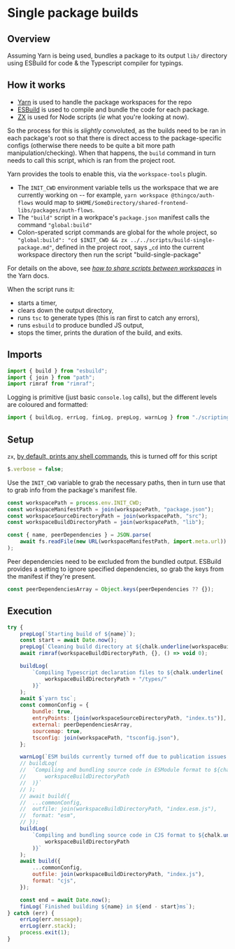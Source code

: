 # Single package builds

## Overview

Assuming Yarn is being used, bundles a package to its output `lib/` directory using ESBuild for code & the Typescript compiler for typings.

## How it works

- [Yarn](https://yarnpkg.org) is used to handle the package workspaces for the repo
- [ESBuild](https://esbuild.github.io/) is used to compile and bundle the code for each package.
- [ZX](https://github.com/google/zx) is used for Node scripts (_ie_ what you're looking at now).

So the process for this is _slightly_ convoluted, as the builds need to be ran in each package's root so that there is direct access to the package-specific configs (otherwise there needs to be quite a bit more path manipulation/checking). When that happens, the `build` command in turn needs to call this script, which is ran from the project root.

Yarn provides the tools to enable this, via the `workspace-tools` plugin.

- The `INIT_CWD` environment variable tells us the workspace that we are currently working on -- for example, `yarn workspace @thingco/auth-flows` would map to `$HOME/SomeDirectory/shared-frontend-libs/packages/auth-flows`.
- The `"build"` script in a workpace's `package.json` manifest calls the command `"global:build"`
- Colon-sperated script commands are global for the whole project, so `"global:build": "cd $INIT_CWD && zx ../../scripts/build-single-package.md"`, defined in the project root, says \_`cd` into the current workspace directory then run the script "build-single-package"

For details on the above, see _[how to share scripts between workspaces](https://yarnpkg.com/getting-started/qa#how-to-share-scripts-between-workspaces)_ in the Yarn docs.

When the script runs it:

- starts a timer,
- clears down the output directory,
- runs `tsc` to generate types (this is ran first to catch any errors),
- runs `esbuild` to produce bundled JS output,
- stops the timer, prints the duration of the build, and exits.

## Imports

```js
import { build } from "esbuild";
import { join } from "path";
import rimraf from "rimraf";
```

Logging is primitive (just basic `console.log` calls), but the different levels are coloured and formatted:

```js
import { buildLog, errLog, finLog, prepLog, warnLog } from "./scripting-utilities.mjs";
```

## Setup

`zx`, [by default, prints any shell commands](https://github.com/google/zx#verbose), this is turned off for this script

```js
$.verbose = false;
```

Use the `INIT_CWD` variable to grab the necessary paths, then in turn use that to grab info from
the package's manifest file.

```js
const workspacePath = process.env.INIT_CWD;
const workspaceManifestPath = join(workspacePath, "package.json");
const workspaceSourceDirectoryPath = join(workspacePath, "src");
const workspaceBuildDirectoryPath = join(workspacePath, "lib");

const { name, peerDependencies } = JSON.parse(
	await fs.readFile(new URL(workspaceManifestPath, import.meta.url))
);
```

Peer dependencies need to be excluded from the bundled output. ESBuild provides a setting to ignore specified dependencies, so grab the keys from the manifest if they're present.

```js
const peerDependenciesArray = Object.keys(peerDependencies ?? {});
```

## Execution

```js
try {
	prepLog(`Starting build of ${name}`);
	const start = await Date.now();
	prepLog(`Cleaning build directory at ${chalk.underline(workspaceBuildDirectoryPath)}`);
	await rimraf(workspaceBuildDirectoryPath, {}, () => void 0);

	buildLog(
		`Compiling Typescript declaration files to ${chalk.underline(
			workspaceBuildDirectoryPath + "/types/"
		)}`
	);
	await $`yarn tsc`;
	const commonConfig = {
		bundle: true,
		entryPoints: [join(workspaceSourceDirectoryPath, "index.ts")],
		external: peerDependenciesArray,
		sourcemap: true,
		tsconfig: join(workspacePath, "tsconfig.json"),
	};

	warnLog(`ESM builds currently turned off due to publication issues.`);
	// buildLog(
	// 	`Compiling and bundling source code in ESModule format to ${chalk.underline(
	// 		workspaceBuildDirectoryPath
	// 	)}`
	// );
	// await build({
	// 	...commonConfig,
	// 	outfile: join(workspaceBuildDirectoryPath, "index.esm.js"),
	// 	format: "esm",
	// });
	buildLog(
		`Compiling and bundling source code in CJS format to ${chalk.underline(
			workspaceBuildDirectoryPath
		)}`
	);
	await build({
		...commonConfig,
		outfile: join(workspaceBuildDirectoryPath, "index.js"),
		format: "cjs",
	});

	const end = await Date.now();
	finLog(`Finished building ${name} in ${end - start}ms`);
} catch (err) {
	errLog(err.message);
	errLog(err.stack);
	process.exit(1);
}
```

